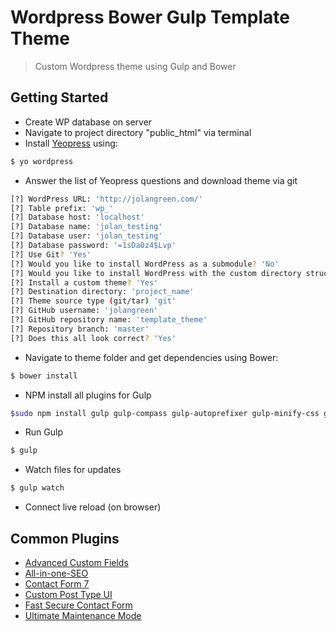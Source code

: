 # Wordpress Bower Gulp Template Theme 
> Custom Wordpress theme using Gulp and Bower 


## Getting Started
+ Create WP database on server
+ Navigate to project directory "public_html" via terminal 
+ Install [Yeopress](http://wesleytodd.com/2013/5/yeopress-a-yeoman-generator-for-wordpress.html) using:

```bash
$ yo wordpress
```

+ Answer the list of Yeopress questions and download theme via git

```bash
[?] WordPress URL: 'http://jolangreen.com/'
[?] Table prefix: 'wp_'
[?] Database host: 'localhost'
[?] Database name: 'jolan_testing'
[?] Database user: 'jolan_testing'
[?] Database password: '=1sDa0z4$Lvp'
[?] Use Git? 'Yes'
[?] Would you like to install WordPress as a submodule? 'No'
[?] Would you like to install WordPress with the custom directory structure? 'No'
[?] Install a custom theme? 'Yes'
[?] Destination directory: 'project_name'
[?] Theme source type (git/tar) 'git'
[?] GitHub username: 'jolangreen'
[?] GitHub repository name: 'template_theme'
[?] Repository branch: 'master'
[?] Does this all look correct? 'Yes'
```

+ Navigate to theme folder and get dependencies using Bower:

```bash
$ bower install
```

+ NPM install all plugins for Gulp

```bash
$sudo npm install gulp gulp-compass gulp-autoprefixer gulp-minify-css gulp-concat gulp-uglify gulp-imagemin gulp-clean gulp-notify gulp-rename gulp-livereload --save-dev
```

+ Run Gulp
```bash
$ gulp
```

+ Watch files for updates
```bash
$ gulp watch
```

+ Connect live reload (on browser)

## Common Plugins
+ [Advanced Custom Fields](http://www.advancedcustomfields.com)
+ [All-in-one-SEO](https://wordpress.org/plugins/all-in-one-seo-pack/)
+ [Contact Form 7](https://wordpress.org/plugins/contact-form-7/)
+ [Custom Post Type UI](https://wordpress.org/plugins/custom-post-type-ui/)
+ [Fast Secure Contact Form](https://wordpress.org/plugins/si-contact-form/)
+ [Ultimate Maintenance Mode](https://wordpress.org/plugins/ultimate-maintenance-mode/)

